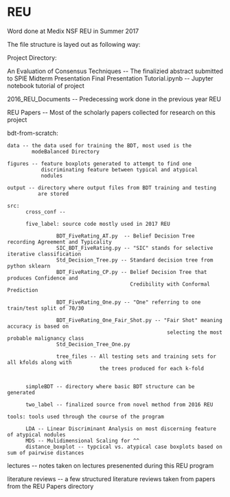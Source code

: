 # REU
Word done at Medix NSF REU in Summer 2017

The file structure is layed out as following way:

Project Directory:

An Evaluation of Consensus Techniques  -- The finalizied abstract submitted to SPIE
Midterm Presentation
Final Presentation
Tutorial.ipynb -- Jupyter notebook tutorial of project

2016_REU_Documents -- Predecessing work done in the previous year REU

REU Papers -- Most of the scholarly papers collected for research on
              this project

bdt-from-scratch:

    data -- the data used for training the BDT, most used is the
            modeBalanced Directory

    figures -- feature boxplots generated to attempt to find one
               discriminating feature between typical and atypical  
               nodules

    output -- directory where output files from BDT training and testing
              are stored

    src:
          cross_conf --

          five_label: source code mostly used in 2017 REU

                    BDT_FiveRating_AT.py  -- Belief Decision Tree recording Agreement and Typicality 
                    SIC_BDT_FiveRating.py -- "SIC" stands for selective iterative classification
                    Std_Decision_Tree.py -- Standard decision tree from python sklearn
                    BDT_FiveRating_CP.py -- Belief Decision Tree that produces Confidence and 
                                            Credibility with Conformal Prediction

                    BDT_FiveRating_One.py -- "One" referring to one train/test split of 70/30

                    BDT_FiveRating_One_Fair_Shot.py -- "Fair Shot" meaning accuracy is based on 
                                                        selecting the most probable malignancy class
                    Std_Decision_Tree_One.py

                    tree_files -- All testing sets and training sets for all kfolds along with 
                                  the trees produced for each k-fold


          simpleBDT -- directory where basic BDT structure can be generated

          two_label -- finalized source from novel method from 2016 REU

    tools: tools used through the course of the program

          LDA -- Linear Discriminant Analysis on most discerning feature of atypical nodules
          MDS -- Mulidimensional Scaling for ^^
          distance_boxplot -- typcical vs. atypical case boxplots based on sum of pairwise distances

lectures -- notes taken on lectures presenented during this REU program

literature reviews -- a few structured literature reviews taken from
                      papers from the REU Papers directory
